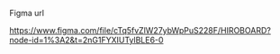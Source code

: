 Figma url

https://www.figma.com/file/cTq5fvZlW27ybWpPuS228F/HIROBOARD?node-id=1%3A2&t=2nG1FYXIUTylBLE6-0